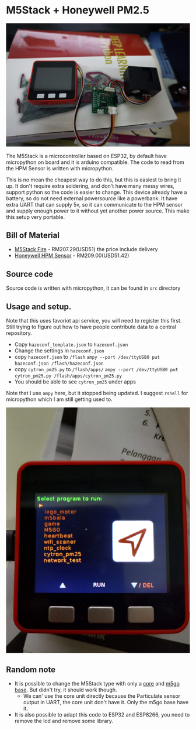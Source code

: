 # M5Stack + Honeywell PM2.5

![alt text](DSC03877.JPG)


The M5Stack is a microcontroller based on ESP32, by default have micropython on board and it is arduino compatible. The code to read from the HPM Sensor is written with micropython. 

This is no mean the cheapest way to do this, but this is easiest to bring it up. It don't require extra soldering, and don't have many messy wires, support python so the code is easier to change. This device already have a battery, so do not need external powersource like a powerbank. It have extra UART that can supply 5v, so it can communicate to the HPM sensor and supply enough power to it without yet another power source. This make this setup very portable.

## Bill of Material

* [M5Stack Fire](https://www.aliexpress.com/store/product/M5Stack-NEW-PSRAM-2-0-FIRE-IoT-Kit-Dual-Core-ESP32-16M-FLash-4M-PSRAM-Development/3226069_32847906756.html?spm=2114.12010615.8148356.5.10b2562364axVV) - RM207.29(USD51) the price include delivery
* [Honeywell HPM Sensor](https://www.cytron.io/p-honeywell-pm2.5-particle-sensor-module?search=pm2.5&description=1&src=search) - RM209.00(USD51.42)

## Source code 

Source code is written with micropython, it can be found in `src` directory

## Usage and setup. 

Note that this uses favoriot api service, you will need to register this first. Still trying to figure out how to have people contribute data to a central repository.

* Copy `hazeconf_template.json` to `hazeconf.json`
* Change the settings in `hazeconf.json`
* copy `hazeconf.json` to `/flash`
`ampy --port /dev/ttyUSB0 put hazeconf.json /flash/hazeconf.json`
* copy `cytron_pm25.py` to `/flash/apps/`
`ampy --port /dev/ttyUSB0 put cytron_pm25.py /flash/apps/cytron_pm25.py`
* You should be able to see `cytron_pm25` under apps

Note that I use `ampy` here, but it stopped being updated. I suggest `rshell` for micropython which I am still getting used to. 

![alt text](IMG_20190318_214619.jpg)

## Random note

* It is possible to change the M5Stack type with only a [core](https://docs.m5stack.com/#/en/core/basic) and [m5go base](https://docs.m5stack.com/#/en/base/m5go_bottom). But didn't try, it should work though. 
  * We can' use the core unit directly because the Particulate sensor output in UART, the core unit don't have it. Only the m5go base have it. 
* It is also possible to adapt this code to ESP32 and ESP8266, you need to remove the lcd and remove some library. 
